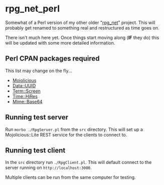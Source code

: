# rpg_net_perl
Somewhat of a Perl version of my other older "[rpg_net](https://github.com/shamrice/rpg_net)" project. This will probably get renamed to something real and restructured as time goes on.

There isn't much here yet. Once things start moving along (**IF** they do) this will be updated with some more detailed information.


## Perl CPAN packages required
This list may change on the fly...
* [Mojolicious](https://metacpan.org/dist/Mojolicious/view/script/mojo)
* [Data::UUID](https://metacpan.org/pod/Data::UUID)
* [Term::Screen](https://metacpan.org/pod/Term::Screen)
* [Time::HiRes](https://metacpan.org/pod/Time::HiRes)
* [Mime::Base64](https://metacpan.org/pod/MIME::Base64)


## Running test server

Run ```morbo ./RpgServer.pl``` from the ```src``` directory. This will set up a Mojolicious::Lite REST service for the clients to connect to.


## Running test client

In the ```src``` directory run ```./RpgClient.pl```. This will default connect to the server running on ```http://localhost:3000```. 

Multiple clients can be run from the same computer for testing.


